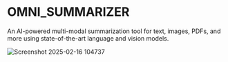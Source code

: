 # OMNI_SUMMARIZER
An AI-powered multi-modal summarization tool for text, images, PDFs, and more using state-of-the-art language and vision models.

![Screenshot 2025-02-16 104737](https://github.com/user-attachments/assets/87e04a6d-be7d-49ad-a03a-e5ed0959ad64)
